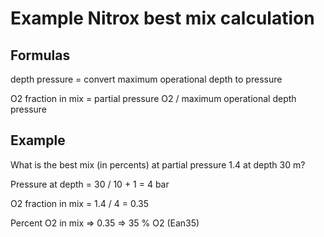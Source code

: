 # Example Nitrox best mix calculation

## Formulas

depth pressure = convert maximum operational depth to pressure

O2 fraction in mix = partial pressure O2 / maximum operational depth pressure 

## Example

What is the best mix (in percents) at partial pressure 1.4 at depth 30 m?

Pressure at depth = 30 / 10 + 1 = 4 bar

O2 fraction in mix = 1.4 / 4 = 0.35

Percent O2 in mix => 0.35 => 35 % O2 (Ean35)
